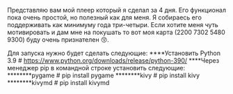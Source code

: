 Представляю вам мой плеер который я сделал за 4 дня.
Его функционал пока очень простой, но полезный как для меня.
Я собираесь его поддерживать как минимуму года три-четыри.
Если хотите меня чуть мотивировать и дам мне на покушать то вот моя карта (2200 7302 5480 9300) буду очень признателен 😚.

Для запуска нужно будет сделать следующие:
****Установить Python 3.9 # https://www.python.org/downloads/release/python-390/
****Через менеджер pip в командной строке установить следующие:
********pygame # pip install pygame
********kivy # pip install kivy
********kivymd # pip install kivymd
